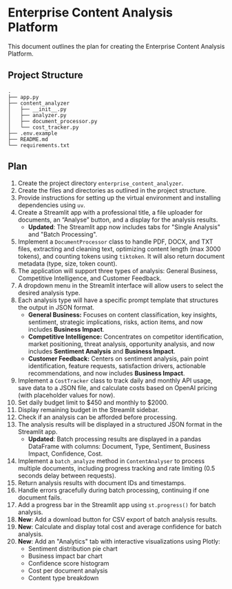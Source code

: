 # Enterprise Content Analysis Platform

This document outlines the plan for creating the Enterprise Content Analysis Platform.

## Project Structure

```
.
├── app.py
├── content_analyzer
│   ├── __init__.py
│   ├── analyzer.py
│   ├── document_processor.py
│   └── cost_tracker.py
├── .env.example
├── README.md
└── requirements.txt
```

## Plan

1.  Create the project directory `enterprise_content_analyzer`.
2.  Create the files and directories as outlined in the project structure.
3.  Provide instructions for setting up the virtual environment and installing dependencies using `uv`.
4.  Create a Streamlit app with a professional title, a file uploader for documents, an “Analyse” button, and a display for the analysis results.
    -   **Updated**: The Streamlit app now includes tabs for "Single Analysis" and "Batch Processing".
5.  Implement a `DocumentProcessor` class to handle PDF, DOCX, and TXT files, extracting and cleaning text, optimizing content length (max 3000 tokens), and counting tokens using `tiktoken`. It will also return document metadata (type, size, token count).
6.  The application will support three types of analysis: General Business, Competitive Intelligence, and Customer Feedback.
7.  A dropdown menu in the Streamlit interface will allow users to select the desired analysis type.
8.  Each analysis type will have a specific prompt template that structures the output in JSON format.
    -   **General Business:** Focuses on content classification, key insights, sentiment, strategic implications, risks, action items, and now includes **Business Impact**.
    -   **Competitive Intelligence:** Concentrates on competitor identification, market positioning, threat analysis, opportunity analysis, and now includes **Sentiment Analysis** and **Business Impact**.
    -   **Customer Feedback:** Centers on sentiment analysis, pain point identification, feature requests, satisfaction drivers, actionable recommendations, and now includes **Business Impact**.
9.  Implement a `CostTracker` class to track daily and monthly API usage, save data to a JSON file, and calculate costs based on OpenAI pricing (with placeholder values for now).
10. Set daily budget limit to $450 and monthly to $2000.
11. Display remaining budget in the Streamlit sidebar.
12. Check if an analysis can be afforded before processing.
13. The analysis results will be displayed in a structured JSON format in the Streamlit app.
    -   **Updated**: Batch processing results are displayed in a pandas DataFrame with columns: Document, Type, Sentiment, Business Impact, Confidence, Cost.
14. Implement a `batch_analyze` method in `ContentAnalyser` to process multiple documents, including progress tracking and rate limiting (0.5 seconds delay between requests).
15. Return analysis results with document IDs and timestamps.
16. Handle errors gracefully during batch processing, continuing if one document fails.
17. Add a progress bar in the Streamlit app using `st.progress()` for batch analysis.
18. **New**: Add a download button for CSV export of batch analysis results.
19. **New**: Calculate and display total cost and average confidence for batch analysis.
20. **New**: Add an "Analytics" tab with interactive visualizations using Plotly:
    -   Sentiment distribution pie chart
    -   Business impact bar chart
    -   Confidence score histogram
    -   Cost per document analysis
    -   Content type breakdown